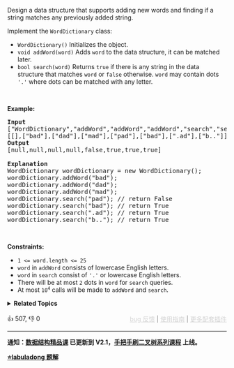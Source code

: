 <p>Design a data structure that supports adding new words and finding if a string matches any previously added string.</p>

<p>Implement the <code>WordDictionary</code> class:</p>

<ul> 
 <li><code>WordDictionary()</code>&nbsp;Initializes the object.</li> 
 <li><code>void addWord(word)</code> Adds <code>word</code> to the data structure, it can be matched later.</li> 
 <li><code>bool search(word)</code>&nbsp;Returns <code>true</code> if there is any string in the data structure that matches <code>word</code>&nbsp;or <code>false</code> otherwise. <code>word</code> may contain dots <code>'.'</code> where dots can be matched with any letter.</li> 
</ul>

<p>&nbsp;</p> 
<p><strong class="example">Example:</strong></p>

<pre>
<strong>Input</strong>
["WordDictionary","addWord","addWord","addWord","search","search","search","search"]
[[],["bad"],["dad"],["mad"],["pad"],["bad"],[".ad"],["b.."]]
<strong>Output</strong>
[null,null,null,null,false,true,true,true]

<strong>Explanation</strong>
WordDictionary wordDictionary = new WordDictionary();
wordDictionary.addWord("bad");
wordDictionary.addWord("dad");
wordDictionary.addWord("mad");
wordDictionary.search("pad"); // return False
wordDictionary.search("bad"); // return True
wordDictionary.search(".ad"); // return True
wordDictionary.search("b.."); // return True
</pre>

<p>&nbsp;</p> 
<p><strong>Constraints:</strong></p>

<ul> 
 <li><code>1 &lt;= word.length &lt;= 25</code></li> 
 <li><code>word</code> in <code>addWord</code> consists of lowercase English letters.</li> 
 <li><code>word</code> in <code>search</code> consist of <code>'.'</code> or lowercase English letters.</li> 
 <li>There will be at most <code>2</code> dots in <code>word</code> for <code>search</code> queries.</li> 
 <li>At most <code>10<sup>4</sup></code> calls will be made to <code>addWord</code> and <code>search</code>.</li> 
</ul>

<details><summary><strong>Related Topics</strong></summary>深度优先搜索 | 设计 | 字典树 | 字符串</details><br>

<div>👍 507, 👎 0<span style='float: right;'><span style='color: gray;'><a href='https://github.com/labuladong/fucking-algorithm/discussions/939' target='_blank' style='color: lightgray;text-decoration: underline;'>bug 反馈</a> | <a href='https://labuladong.gitee.io/article/fname.html?fname=jb插件简介' target='_blank' style='color: lightgray;text-decoration: underline;'>使用指南</a> | <a href='https://labuladong.github.io/algo/images/others/%E5%85%A8%E5%AE%B6%E6%A1%B6.jpg' target='_blank' style='color: lightgray;text-decoration: underline;'>更多配套插件</a></span></span></div>

<div id="labuladong"><hr>

**通知：[数据结构精品课](https://aep.h5.xeknow.com/s/1XJHEO) 已更新到 V2.1，[手把手刷二叉树系列课程](https://aep.xet.tech/s/3YGcq3) 上线。**



<p><strong><a href="https://labuladong.gitee.io/article/slug.html?slug=design-add-and-search-words-data-structure" target="_blank">⭐️labuladong 题解</a></strong></p>
</div>



